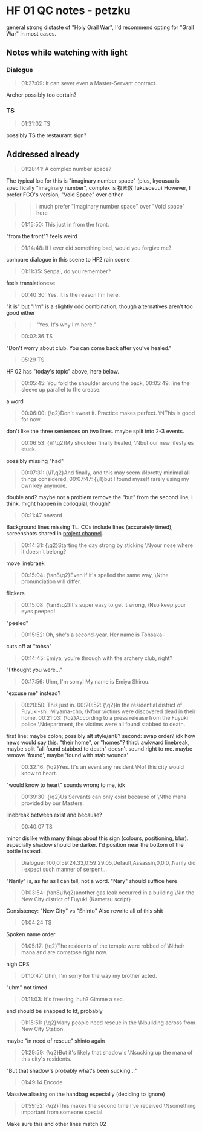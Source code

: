 # HF 01 QC notes - petzku

general strong distaste of "Holy Grail War", I'd recommend opting for "Grail War" in most cases.

## Notes while watching with light

### Dialogue

> 01:27:09: It can sever even a Master-Servant contract.

Archer possibly too certain?

### TS

> 01:31:02 TS

possibly TS the restaurant sign?

## Addressed already

> 01:28:41: A complex number space?

The typical loc for this is "imaginary number space" (plus, kyousuu is specifically "imaginary number", complex is 複素数 fukusosuu)
However, I prefer FGO's version, "Void Space" over either
>> I much prefer "Imaginary number space" over "Void space" here

> 01:15:50: This just in from the front.

"from the front"? feels weird

> 01:14:48: If I ever did something bad, would you forgive me?

compare dialogue in this scene to HF2 rain scene

> 01:11:35: Senpai, do you remember?

feels translationese

> 00:40:30: Yes. It is the reason I'm here.

"it is" but "I'm" is a slightly odd combination, though alternatives aren't too good either
>> "Yes. It's why I'm here."

> 00:02:36 TS

"Don't worry about club. You can come back after you've healed."

> 05:29 TS

HF 02 has "today's topic" above, here below.

> 00:05:45: You fold the shoulder around the back,
> 00:05:49: line the sleeve up parallel to the crease.

a word

> 00:06:00: {\q2}Don't sweat it. Practice makes perfect. \NThis is good for now.

don't like the three sentences on two lines. maybe split into 2-3 events.

> 00:06:53: {\i1\q2}My shoulder finally healed, \Nbut our new lifestyles stuck.

possibly missing "had"

> 00:07:31: {\i1\q2}And finally, and this may seem \Npretty minimal all things considered,
> 00:07:47: {\i1}but I found myself rarely using my own key anymore.

double and? maybe not a problem
remove the "but" from the second line, I think. might happen in colloquial, though?

> 00:11:47 onward

Background lines missing TL. CCs include lines (accurately timed), screenshots shared in [project channel](https://discord.com/channels/482293163633934337/808002575474884618/831287043233022052).

> 00:14:31: {\q2}Starting the day strong by sticking \Nyour nose where it doesn't belong?

move linebraek

> 00:15:04: {\an8\q2}Even if it's spelled the same way, \Nthe pronunciation will differ.

flickers

> 00:15:08: {\an8\q2}It's super easy to get it wrong, \Nso keep your eyes peeped!

"peeled"

> 00:15:52: Oh, she's a second-year. Her name is Tohsaka-

cuts off at "tohsa"

> 00:14:45: Emiya, you're through with the archery club, right?

"I thought you were..."

> 00:17:56: Uhm, I'm sorry! My name is Emiya Shirou.

"excuse me" instead?

> 00:20:50: This just in.
> 00:20:52: {\q2}In the residential district of Fuyuki-shi, Miyama-cho, \Nfour victims were discovered dead in their home.
> 00:21:03: {\q2}According to a press release from the Fuyuki police \Ndepartment, the victims were all found stabbed to death.

first line: maybe colon; possibly alt style/an8?
second: swap order? idk how news would say this.
"their home", or "homes"?
third: awkward linebreak, maybe split
"all found stabbed to death" doesn't sound right to me. maybe remove 'found', maybe 'found with stab wounds'

> 00:32:16: {\q2}Yes. It's an event any resident \Nof this city would know to heart.

"would know to heart" sounds wrong to me, idk

> 00:39:30: {\q2}Us Servants can only exist because of \Nthe mana provided by our Masters.

linebreak between exist and because?

> 00:40:07 TS

minor dislike with many things about this sign (colours, positioning, blur). especially shadow should be darker. I'd position near the bottom of the bottle instead.

> Dialogue: 100,0:59:24.33,0:59:29.05,Default,Assassin,0,0,0,,Narily did I expect such manner of serpent...

"Narily" is, as far as I can tell, not a word. "Nary" should suffice here

> 01:03:54: {\an8\i1\q2}another gas leak occurred in a building \Nin the New City district of Fuyuki.{Kametsu script}

Consistency: "New City" vs "Shinto"
Also rewrite all of this shit

> 01:04:24 TS

Spoken name order

> 01:05:17: {\q2}The residents of the temple were robbed of \Ntheir mana and are comatose right now.

high CPS

> 01:10:47: Uhm, I'm sorry for the way my brother acted.

"uhm" not timed

> 01:11:03: It's freezing, huh? Gimme a sec.

end should be snapped to kf, probably

> 01:15:51: {\q2}Many people need rescue in the \Nbuilding across from New City Station.

maybe "in need of rescue"
shinto again

> 01:29:59: {\q2}But it's likely that shadow's \Nsucking up the mana of this city's residents.

"But that shadow's probably what's been sucking..."

> 01:49:14 Encode

Massive aliasing on the handbag especially
(deciding to ignore)

> 01:59:52: {\q2}This makes the second time I've received \Nsomething important from someone special.

Make sure this and other lines match 02
